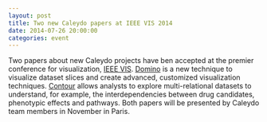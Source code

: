 ```yaml
---
layout: post
title: Two new Caleydo papers at IEEE VIS 2014
date: 2014-07-26 20:00:00
categories: event
---
```

Two papers about new Caleydo projects have ben accepted at the premier conference for visualization, <a href="http://ieeevis.org">IEEE VIS</a>. <a href="{{site.baseurl}}/publications/2014_infovis_domino/">Domino</a> is a new technique to visualize dataset slices and create advanced, customized visualization techniques. <a href="{{site.baseurl}}/publications/2014_vast_contour/">Contour</a> allows analysts to explore multi-relational datasets to understand, for example, the interdependencies between drug candidates, phenotypic effects and pathways. Both papers will be presented by Caleydo team members in November in Paris. 
